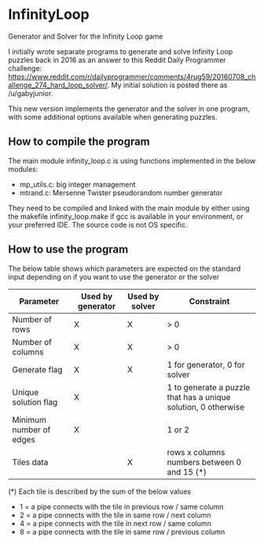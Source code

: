 # InfinityLoop
Generator and Solver for the Infinity Loop game

I initially wrote separate programs to generate and solve Infinity Loop puzzles back in 2016 as an answer to this Reddit Daily Programmer challenge: https://www.reddit.com/r/dailyprogrammer/comments/4rug59/20160708_challenge_274_hard_loop_solver/. My initial solution is posted there as /u/gabyjunior.

This new version implements the generator and the solver in one program, with some additional options available when generating puzzles.

## How to compile the program

The main module infinity_loop.c is using functions implemented in the below modules:
- mp_utils.c: big integer management
- mtrand.c: Mersenne Twister pseudorandom number generator

They need to be compiled and linked with the main module by either using the makefile infinity_loop.make if gcc is available in your environment, or your preferred IDE. The source code is not OS specific.

## How to use the program

The below table shows which parameters are expected on the standard input depending on if you want to use the generator or the solver

| Parameter | Used by generator | Used by solver | Constraint |
|-----------|-------------------|----------------|------------|
| Number of rows | X | X | > 0 |
| Number of columns | X | X | > 0 |
| Generate flag | X | X | 1 for generator,  0 for solver |
| Unique solution flag | X || 1 to generate a puzzle that has a unique solution, 0 otherwise |
| Minimum number of edges | X || 1 or 2 |
| Tiles data  || X | rows x columns numbers between 0 and 15 (\*) |

(\*) Each tile is described by the sum of the below values
- 1 = a pipe connects with the tile in previous row / same column
- 2 = a pipe connects with the tile in same row / next column
- 4 = a pipe connects with the tile in next row / same column
- 8 = a pipe connects with the tile in same row / previous column
